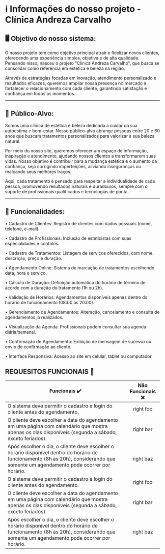 <h1> ℹ️ Informações do nosso projeto - Clínica Andreza Carvalho</h1>

<h2> 🖥️ Objetivo do nosso sistema: </h2>
<p> O nosso projeto tem como objetivo principal atrair e fidelizar novos clientes, oferecendo uma experiência simples, objetiva e de alta qualidade. Pensando nisso, nasceu o projeto "Clínica Andreza Carvalho", que busca se consolidar como referência em estética e beleza na região.

Através de estratégias focadas em inovação, atendimento personalizado e resultados eficazes, queremos ampliar nossa presença no mercado e fortalecer o relacionamento com cada cliente, garantindo satisfação e confiança em todos os momentos.  </p>

---

<h2> 🚻 Público-Alvo: </h2>
<p> Somos uma clínica de estética e beleza dedicada a cuidar da sua autoestima e bem-estar. Nosso público-alvo abrange pessoas entre 20 e 60 anos que buscam tratamentos personalizados para valorizar a sua beleza natural.

Por meio do nosso site, queremos oferecer um espaço de informação, inspiração e atendimento, ajudando nossos clientes a transformarem suas vidas. Nosso objetivo é contribuir para a mudança estética e o aumento da confiança, seja corrigindo imperfeições, aliviando inseguranças ou realçando seus melhores traços.

Aqui, cada tratamento é pensado para respeitar a individualidade de cada pessoa, promovendo resultados naturais e duradouros, sempre com o suporte de profissionais qualificados e tecnologias de ponta.  </p>

---

<h2> 🏥 Funcionalidades: </h2>

• Cadastro de Clientes: Registro de clientes com dados pessoais (nome, telefone, e-mail).

• Cadastro de Profissionais: Inclusão de esteticistas com suas especialidades e contatos.

• Cadastro de Tratamentos: Listagem de serviços oferecidos, com nome, descrição, preço e duração.

• Agendamento Online: Sistema de marcação de tratamentos escolhendo data, hora e serviço.

• Cálculo de Duração: Definição automática do horário de término de acordo com a duração do tratamento (1h ou 2h).

• Validação de Horários: Agendamentos disponíveis apenas dentro do horário de funcionamento (08:00 às 20:00).

• Gerenciamento de Agendamentos: Alteração, cancelamento e consulta de agendamentos já realizados.

• Visualização da Agenda: Profissionais podem consultar sua agenda diária/semanal.

• Confirmação de Agendamento: Exibição de mensagem de sucesso ou envio de confirmação ao cliente.

• Interface Responsiva: Acesso ao site em celular, tablet ou computador.

## REQUESITOS FUNCIONAIS 🚀

| Funcionais ✔️  | Não Funcionais  ❌|
| ------------- |:-------------:|
| O sistema deve permitir o cadastro e login do cliente antes do agendamento.      | right foo      |
| O cliente deve escolher a data do agendamento em uma página com calendário que mostra apenas os dias disponíveis (segunda a sábado, exceto feriados).     | right bar      |
| Após escolher o dia, o cliente deve escolher o horário disponível dentro do horário de funcionamento (8h às 20h), considerando que somente um agendamento pode ocorrer por horário.      | right baz      |
| O sistema deve permitir o cadastro e login do cliente antes do agendamento.      | right foo      |
| O cliente deve escolher a data do agendamento em uma página com calendário que mostra apenas os dias disponíveis (segunda a sábado, exceto feriados).     | right bar      |
| Após escolher o dia, o cliente deve escolher o horário disponível dentro do horário de funcionamento (8h às 20h), considerando que somente um agendamento pode ocorrer por horário.      | right baz      |
